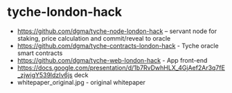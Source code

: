 # tyche-london-hack
- https://github.com/dgma/tyche-node-london-hack – servant node for staking, price calculation and commit/reveal to oracle
- https://github.com/dgma/tyche-contracts-london-hack - Tyche oracle smart contracts
- https://github.com/dgma/tyche-web-london-hack - App front-end
- https://docs.google.com/presentation/d/1b7RvDwhHLX_4GjAef2Ar3q7fE_zjwigY539ldzIv6js deck
- whitepaper_original.jpg - original whitepaper
